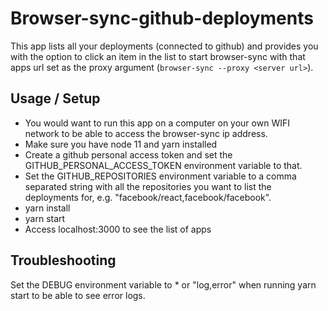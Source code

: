 # Browser-sync-github-deployments

This app lists all your deployments (connected to github) and provides you
with the option to click an item in the list to start browser-sync with that
apps url set as the proxy argument (`browser-sync --proxy <server url>`).

## Usage / Setup

- You would want to run this app on a computer on your own WIFI network to be able
  to access the browser-sync ip address.
- Make sure you have node 11 and yarn installed
- Create a github personal access token and set the GITHUB_PERSONAL_ACCESS_TOKEN
  environment variable to that.
- Set the GITHUB_REPOSITORIES environment variable to a comma separated string
  with all the repositories you want to list the deployments for, e.g.
  "facebook/react,facebook/facebook".
- yarn install
- yarn start
- Access localhost:3000 to see the list of apps

## Troubleshooting

Set the DEBUG environment variable to \* or "log,error" when running yarn start
to be able to see error logs.
